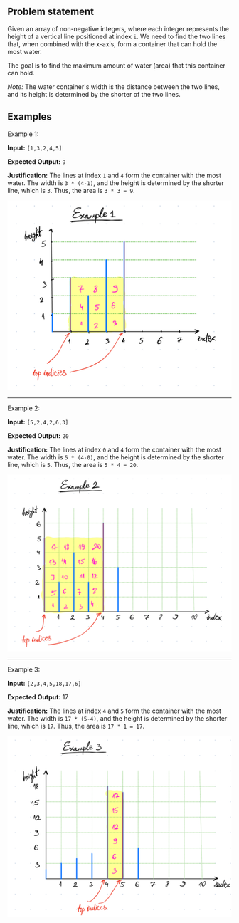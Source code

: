 ## Problem statement

Given an array of non-negative integers, where each integer represents the height of a vertical line positioned at index `i`. We need to find the two lines that, when combined with the x-axis, form a container that can hold the most water.

The goal is to find the maximum amount of water (area) that this container can hold.

_Note:_ The water container's width is the distance between the two lines, and its height is determined by the shorter of the two lines.

## Examples

Example 1:

**Input:** `[1,3,2,4,5]`

**Expected Output:** `9`

**Justification:** The lines at index `1` and `4` form the container with the most water. The width is `3 * (4-1)`, and the height is determined by the shorter line, which is `3`. Thus, the area is `3 * 3 = 9`.

![img](images/Example1.jpeg)

---
Example 2:

**Input:** `[5,2,4,2,6,3]`

**Expected Output:** `20`

**Justification:** The lines at index `0` and `4` form the container with the most water. The width is `5 * (4-0)`, and the height is determined by the shorter line, which is `5`. Thus, the area is `5 * 4 = 20`.

![img](images/Example2.jpeg)

---

Example 3:

**Input:** `[2,3,4,5,18,17,6]`

**Expected Output:** 17

**Justification:** The lines at index `4` and `5` form the container with the most water. The width is `17 * (5-4)`, and the height is determined by the shorter line, which is `17`. Thus, the area is `17 * 1 = 17`.

![img](images/Example3.jpeg)
